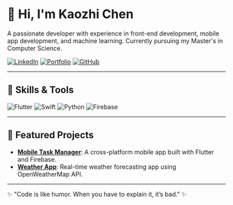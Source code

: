 # 👋 Hi, I'm Kaozhi Chen
A passionate developer with experience in front-end development, mobile app development, and machine learning. Currently pursuing my Master's in Computer Science.

[![LinkedIn](https://img.shields.io/badge/LinkedIn-blue?logo=linkedin&logoColor=white)](https://www.linkedin.com/in/kaozhi-chen/)
[![Portfolio](https://img.shields.io/badge/Portfolio-black?logo=vercel&logoColor=white)](https://kaozhi-portfolio.vercel.app/)
[![GitHub](https://img.shields.io/badge/GitHub-black?logo=github&logoColor=white)](https://github.com/yourusername)

---

## 🚀 Skills & Tools
![Flutter](https://img.shields.io/badge/Flutter-02569B?logo=flutter&logoColor=white)
![Swift](https://img.shields.io/badge/Swift-FA7343?logo=swift&logoColor=white)
![Python](https://img.shields.io/badge/Python-3776AB?logo=python&logoColor=white)
![Firebase](https://img.shields.io/badge/Firebase-FFCA28?logo=firebase&logoColor=black)

---

## 🌟 Featured Projects
- [**Mobile Task Manager**](https://github.com/yourusername/task-manager): A cross-platform mobile app built with Flutter and Firebase.
- [**Weather App**](https://github.com/yourusername/weather-app): Real-time weather forecasting app using OpenWeatherMap API.

---


✨ "Code is like humor. When you have to explain it, it’s bad." ✨
